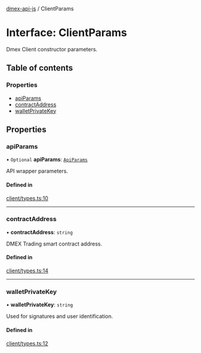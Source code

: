 [dmex-api-js](../README.md) / ClientParams

# Interface: ClientParams

Dmex Client constructor parameters.

## Table of contents

### Properties

- [apiParams](ClientParams.md#apiparams)
- [contractAddress](ClientParams.md#contractaddress)
- [walletPrivateKey](ClientParams.md#walletprivatekey)

## Properties

### apiParams

• `Optional` **apiParams**: [`ApiParams`](ApiParams.md)

API wrapper parameters.

#### Defined in

[client/types.ts:10](https://github.com/dmex-app/node-api-js/blob/9394cf2/src/client/types.ts#L10)

___

### contractAddress

• **contractAddress**: `string`

DMEX Trading smart contract address.

#### Defined in

[client/types.ts:14](https://github.com/dmex-app/node-api-js/blob/9394cf2/src/client/types.ts#L14)

___

### walletPrivateKey

• **walletPrivateKey**: `string`

Used for signatures and user identification.

#### Defined in

[client/types.ts:12](https://github.com/dmex-app/node-api-js/blob/9394cf2/src/client/types.ts#L12)
